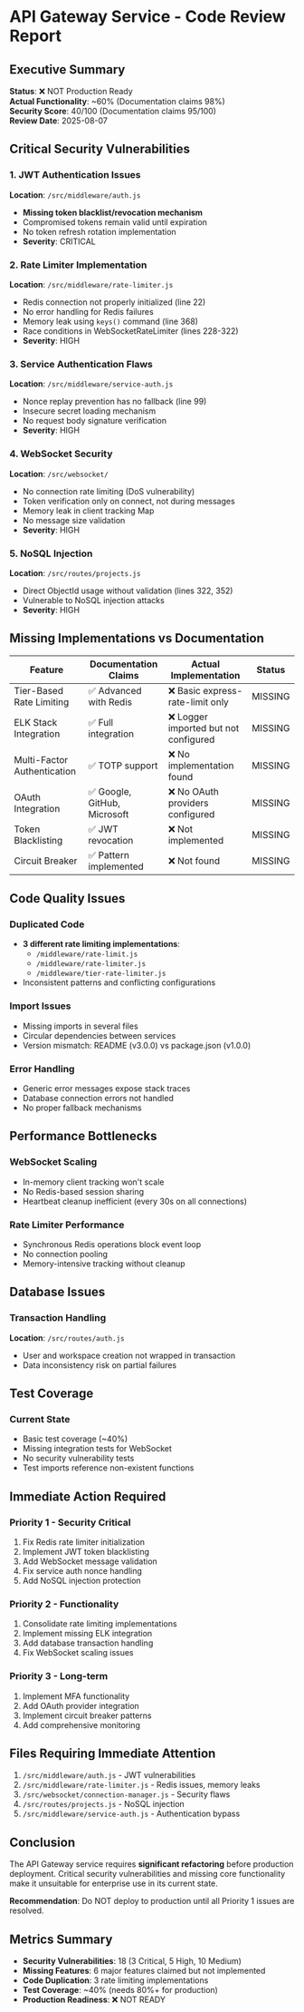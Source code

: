 # API Gateway Service - Code Review Report

## Executive Summary
**Status**: ❌ NOT Production Ready  
**Actual Functionality**: ~60% (Documentation claims 98%)  
**Security Score**: 40/100 (Documentation claims 95/100)  
**Review Date**: 2025-08-07  

## Critical Security Vulnerabilities

### 1. JWT Authentication Issues
**Location**: `/src/middleware/auth.js`
- **Missing token blacklist/revocation mechanism**
- Compromised tokens remain valid until expiration
- No token refresh rotation implementation
- **Severity**: CRITICAL

### 2. Rate Limiter Implementation
**Location**: `/src/middleware/rate-limiter.js`
- Redis connection not properly initialized (line 22)
- No error handling for Redis failures
- Memory leak using `keys()` command (line 368)
- Race conditions in WebSocketRateLimiter (lines 228-322)
- **Severity**: HIGH

### 3. Service Authentication Flaws
**Location**: `/src/middleware/service-auth.js`
- Nonce replay prevention has no fallback (line 99)
- Insecure secret loading mechanism
- No request body signature verification
- **Severity**: HIGH

### 4. WebSocket Security
**Location**: `/src/websocket/`
- No connection rate limiting (DoS vulnerability)
- Token verification only on connect, not during messages
- Memory leak in client tracking Map
- No message size validation
- **Severity**: HIGH

### 5. NoSQL Injection
**Location**: `/src/routes/projects.js`
- Direct ObjectId usage without validation (lines 322, 352)
- Vulnerable to NoSQL injection attacks
- **Severity**: HIGH

## Missing Implementations vs Documentation

| Feature | Documentation Claims | Actual Implementation | Status |
|---------|---------------------|----------------------|---------|
| Tier-Based Rate Limiting | ✅ Advanced with Redis | ❌ Basic express-rate-limit only | MISSING |
| ELK Stack Integration | ✅ Full integration | ❌ Logger imported but not configured | MISSING |
| Multi-Factor Authentication | ✅ TOTP support | ❌ No implementation found | MISSING |
| OAuth Integration | ✅ Google, GitHub, Microsoft | ❌ No OAuth providers configured | MISSING |
| Token Blacklisting | ✅ JWT revocation | ❌ Not implemented | MISSING |
| Circuit Breaker | ✅ Pattern implemented | ❌ Not found | MISSING |

## Code Quality Issues

### Duplicated Code
- **3 different rate limiting implementations**:
  - `/middleware/rate-limit.js`
  - `/middleware/rate-limiter.js`
  - `/middleware/tier-rate-limiter.js`
- Inconsistent patterns and conflicting configurations

### Import Issues
- Missing imports in several files
- Circular dependencies between services
- Version mismatch: README (v3.0.0) vs package.json (v1.0.0)

### Error Handling
- Generic error messages expose stack traces
- Database connection errors not handled
- No proper fallback mechanisms

## Performance Bottlenecks

### WebSocket Scaling
- In-memory client tracking won't scale
- No Redis-based session sharing
- Heartbeat cleanup inefficient (every 30s on all connections)

### Rate Limiter Performance
- Synchronous Redis operations block event loop
- No connection pooling
- Memory-intensive tracking without cleanup

## Database Issues

### Transaction Handling
**Location**: `/src/routes/auth.js`
- User and workspace creation not wrapped in transaction
- Data inconsistency risk on partial failures

## Test Coverage

### Current State
- Basic test coverage (~40%)
- Missing integration tests for WebSocket
- No security vulnerability tests
- Test imports reference non-existent functions

## Immediate Action Required

### Priority 1 - Security Critical
1. Fix Redis rate limiter initialization
2. Implement JWT token blacklisting
3. Add WebSocket message validation
4. Fix service auth nonce handling
5. Add NoSQL injection protection

### Priority 2 - Functionality
1. Consolidate rate limiting implementations
2. Implement missing ELK integration
3. Add database transaction handling
4. Fix WebSocket scaling issues

### Priority 3 - Long-term
1. Implement MFA functionality
2. Add OAuth provider integration
3. Implement circuit breaker patterns
4. Add comprehensive monitoring

## Files Requiring Immediate Attention

1. `/src/middleware/auth.js` - JWT vulnerabilities
2. `/src/middleware/rate-limiter.js` - Redis issues, memory leaks
3. `/src/websocket/connection-manager.js` - Security flaws
4. `/src/routes/projects.js` - NoSQL injection
5. `/src/middleware/service-auth.js` - Authentication bypass

## Conclusion

The API Gateway service requires **significant refactoring** before production deployment. Critical security vulnerabilities and missing core functionality make it unsuitable for enterprise use in its current state.

**Recommendation**: Do NOT deploy to production until all Priority 1 issues are resolved.

## Metrics Summary

- **Security Vulnerabilities**: 18 (3 Critical, 5 High, 10 Medium)
- **Missing Features**: 6 major features claimed but not implemented
- **Code Duplication**: 3 rate limiting implementations
- **Test Coverage**: ~40% (needs 80%+ for production)
- **Production Readiness**: ❌ NOT READY